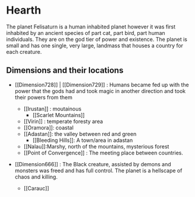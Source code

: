 # Hearth
The planet Felisaturn is a human inhabited planet however it was first inhabited by an ancient species of part cat, part bird, part human individuals. They are on the god tier of power and existence. The planet is small and has one single, very large, landmass that houses a country for each creature.


## Dimensions and their locations
- [[Dimension728]] | [[Dimension729]] : Humans became fed up with the power that the gods had and took magic in another direction and took their powers from them
	- [[Irustan]] : moutainous
		- [[Scarlet Mountains]]
	- [[Virin]] : temperate foresty area
	- [[Oramora]]: coastal
	- [[Adastan]]: the valley between red and green
		- [[Bleeding Hills]]: A town/area in adastan
	- [[Nalau]]:Marshy, north of the mountains, mysterious forest 
	- [[Point of Convergence]] : The meeting place between countries.

- [[Dimension666]] : The Black creature, assisted by demons and monsters was freed and has full control. The planet is a hellscape of chaos and killing.
	- [[Carauc]]